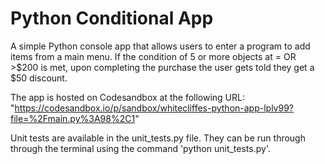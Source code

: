 # Python Conditional App

A simple Python console app that allows users to enter a program to add items from a main menu. If the condition of 5 or more objects at = OR >$200 is met, upon  completing the purchase the user gets told they get a $50 discount.

The app is hosted on Codesandbox at the following URL: "https://codesandbox.io/p/sandbox/whitecliffes-python-app-lplv99?file=%2Fmain.py%3A98%2C1"

Unit tests are available in the unit_tests.py file. They can be run through through the terminal using the command 'python unit_tests.py'.